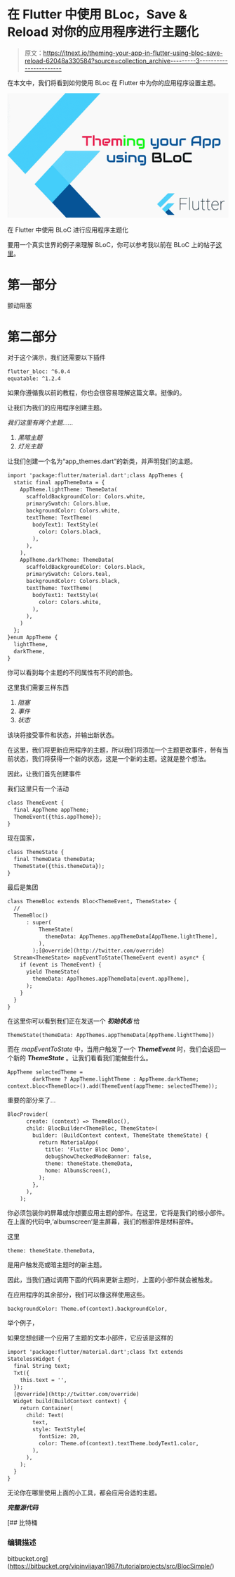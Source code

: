 # 在 Flutter 中使用 BLoc，Save & Reload 对你的应用程序进行主题化

> 原文：<https://itnext.io/theming-your-app-in-flutter-using-bloc-save-reload-62048a330584?source=collection_archive---------3----------------------->

在本文中，我们将看到如何使用 BLoc 在 Flutter 中为你的应用程序设置主题。

![](img/6279bf75433139c889300f0475a79395.png)

在 Flutter 中使用 BLoC 进行应用程序主题化

要用一个真实世界的例子来理解 BLoC，你可以参考我以前在 BLoC 上的帖子[这里](https://medium.com/@vipinvijayan23/bloc-pattern-in-flutter-explained-with-real-example-f1af2568d32d)。

# 第一部分

颤动阻塞

# 第二部分

对于这个演示，我们还需要以下插件

```
flutter_bloc: ^6.0.4
equatable: ^1.2.4
```

如果你遵循我以前的教程，你也会很容易理解这篇文章。挺像的。

让我们为我们的应用程序创建主题。

*我们这里有两个主题……*

1.  *黑暗主题*
2.  *灯光主题*

让我们创建一个名为“app_themes.dart”的新类，并声明我们的主题。

```
import 'package:flutter/material.dart';class AppThemes {
  static final appThemeData = {
    AppTheme.lightTheme: ThemeData(
      scaffoldBackgroundColor: Colors.white,
      primarySwatch: Colors.blue,
      backgroundColor: Colors.white,
      textTheme: TextTheme(
        bodyText1: TextStyle(
          color: Colors.black,
        ),
      ),
    ),
    AppTheme.darkTheme: ThemeData(
      scaffoldBackgroundColor: Colors.black,
      primarySwatch: Colors.teal,
      backgroundColor: Colors.black,
      textTheme: TextTheme(
        bodyText1: TextStyle(
          color: Colors.white,
        ),
      ),
    )
  };
}enum AppTheme {
  lightTheme,
  darkTheme,
}
```

你可以看到每个主题的不同属性有不同的颜色。

这里我们需要三样东西

1.  *阻塞*
2.  *事件*
3.  *状态*

该块将接受事件和状态，并输出新状态。

在这里，我们将更新应用程序的主题，所以我们将添加一个主题更改事件，带有当前状态，我们将获得一个新的状态，这是一个新的主题。这就是整个想法。

因此，让我们首先创建事件

我们这里只有一个活动

```
class ThemeEvent {
  final AppTheme appTheme;
  ThemeEvent({this.appTheme});
}
```

现在国家，

```
class ThemeState {
  final ThemeData themeData;
  ThemeState({this.themeData});
}
```

最后是集团

```
class ThemeBloc extends Bloc<ThemeEvent, ThemeState> {
  //
  ThemeBloc()
      : super(
          ThemeState(
            themeData: AppThemes.appThemeData[AppTheme.lightTheme],
          ),
        );[@override](http://twitter.com/override)
  Stream<ThemeState> mapEventToState(ThemeEvent event) async* {
    if (event is ThemeEvent) {
      yield ThemeState(
        themeData: AppThemes.appThemeData[event.appTheme],
      );
    }
  }
}
```

在这里你可以看到我们正在发送一个 ***初始状态*** 给

```
ThemeState(themeData: AppThemes.appThemeData[AppTheme.lightTheme])
```

而在 *mapEventToState* 中，当用户触发了一个 ***ThemeEvent*** 时，我们会返回一个新的 ***ThemeState*** 。让我们看看我们能做些什么。

```
AppTheme selectedTheme =
        darkTheme ? AppTheme.lightTheme : AppTheme.darkTheme;
context.bloc<ThemeBloc>().add(ThemeEvent(appTheme: selectedTheme));
```

重要的部分来了…

```
BlocProvider(
      create: (context) => ThemeBloc(),
      child: BlocBuilder<ThemeBloc, ThemeState>(
        builder: (BuildContext context, ThemeState themeState) {
          return MaterialApp(
            title: 'Flutter Bloc Demo',
            debugShowCheckedModeBanner: false,
            theme: themeState.themeData,
            home: AlbumsScreen(),
          );
        },
      ),
    );
```

你必须包装你的屏幕或你想要应用主题的部件。在这里，它将是我们的根小部件。在上面的代码中,‘albumscreen’是主屏幕，我们的根部件是材料部件。

这里

```
theme: themeState.themeData,
```

是用户触发亮或暗主题时的新主题。

因此，当我们通过调用下面的代码来更新主题时，上面的小部件就会被触发。

在应用程序的其余部分，我们可以像这样使用这些。

```
backgroundColor: Theme.of(context).backgroundColor,
```

举个例子，

如果您想创建一个应用了主题的文本小部件，它应该是这样的

```
import 'package:flutter/material.dart';class Txt extends StatelessWidget {
  final String text;
  Txt({
    this.text = '',
  });
  [@override](http://twitter.com/override)
  Widget build(BuildContext context) {
    return Container(
      child: Text(
        text,
        style: TextStyle(
          fontSize: 20,
          color: Theme.of(context).textTheme.bodyText1.color,
        ),
      ),
    );
  }
}
```

无论你在哪里使用上面的小工具，都会应用合适的主题。

***完整源代码***

 [## 比特桶

### 编辑描述

bitbucket.org](https://bitbucket.org/vipinvijayan1987/tutorialprojects/src/BlocSimple/)